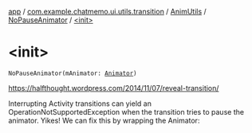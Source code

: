 [app](../../../index.md) / [com.example.chatmemo.ui.utils.transition](../../index.md) / [AnimUtils](../index.md) / [NoPauseAnimator](index.md) / [&lt;init&gt;](./-init-.md)

# &lt;init&gt;

`NoPauseAnimator(mAnimator: `[`Animator`](https://developer.android.com/reference/android/animation/Animator.html)`)`

https://halfthought.wordpress.com/2014/11/07/reveal-transition/

Interrupting Activity transitions can yield an OperationNotSupportedException when the
transition tries to pause the animator. Yikes! We can fix this by wrapping the Animator:

